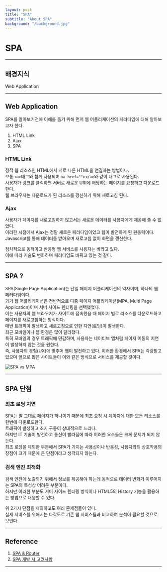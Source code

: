 ```yaml
---
layout: post
title: "SPA"
subtitle: "About SPA"
background: "/background.jpg"
---
```


# SPA

***

## 배경지식  
Web Application

***

## Web Application  
SPA를 알아보기전에 이해를 돕기 위해 먼저 웹 어플리케이션의 페러다임에 대해 알아보고자 한다.  
1. HTML Link  
2. Ajax  
3. SPA

### HTML Link  
정적 웹 리소스인 HTML에서 서로 다른 HTML을 연결하는 방법이다.  
보통 `<a>`태그와 함께 사용되며 `<a href=""></a>`와 같이 태그로 사용된다.  
사용자가 링크를 클릭하면 서버로 새로운 URI에 해당하는 페이지를 요청하고 다운로드한다.  
웹 브라우저는 다운로드가 된 리소스를 갱신하기 위해 새로고침 된다.  

### Ajax  
사용자가 페이지를 새로고침하지 않고서는 새로운 데이터를 사용자에게 제공해 줄 수 없었다.  
이러한 시점에서 Ajax는 정말 새로운 페러다임이었고 웹이 발전하게 된 원동력이다.  
Javascript를 통해 데이터를 받아오며 새로고침 없이 화면을 갱신한다.  

점차적으로 동적이고 반응형 웹 서비스를 사용자는 바라고 있다.  
이에 따라 기술도 변화하며 페러다임도 바뀌고 있는 것 같다.  

***

## SPA ?
SPA(Single Page Application)는 단일 페이지 어플리케이션의 약자이며, 하나의 웹 페러다임이다.  
과거 웹 어플리케이션은 전반적으로 다중 페이지 어플리케이션(MPA, Multi Page Application)이며 서버 사이드 렌더링을 선택했었다.  
이는 사용자의 웹 브라우저가 사이트에 접속했을 때 페이지 별로 리소스를 다운로드하고 페이지를 새로고침하는 방식이다.  
매번 트래픽이 발생하고 새로고침으로 인한 지연(로딩)이 발생한다.  
최근 모바일이나 웹 환경은 많이 달라졌다.  
특히 모바일의 경우 트래픽에 민감하며, 사용자는 네이티브 앱처럼 페이지 이동의 지연이 발생하지 않는 것을 원한다.  
즉, 사용자의 경험(UX)에 맞추어 웹이 발전하고 있다. 
이러한 환경에서 SPA는 각광받고 있으며 앞으로 많은 사이트들이 이와 같은 방식으로 서비스를 제공할 것이다.  

![SPA vs MPA]({{site.url}}/images/2018-11-22-SPA-MPA.png)

***

## SPA 단점  

### 최초 로딩 지연  
SPA는 말 그대로 페이지가 하나이기 때문에 최초 요청 시 페이지에 대한 모든 리소스를 한번에 다운로드한다.  
트래픽이 발생하고 초기 구동이 상대적으로 느리다.  
하지만 IT 기술이 발전하고 통신이 빨라짐에 따라 이러한 요소들은 크게 문제가 되지 않는다.  
최초 로딩을 제외한 부분에서 SPA가 가지는 사용성이나 반응성, 사용자와의 상호작용의 장점이 크기 때문에 큰 단점이라고 생각되지 않는다.  

### 검색 엔진 최적화  
검색 엔진에 노출되기 위해서 정보를 제공해야 하는데 동적으로 데이터 변화가 이루어지는 SPA의 특성상 어려운 부분이다.  
하지만 이러한 부분도 서버 사이드 렌더링 방식이나 HTML5의 History 기능을 활용하는 방법으로 대응할 수 있다.  

위 2가지 단점을 제외하고도 여러 문제점들이 있다.  
실제 서비스를 위해서는 다각도로 기존 웹 서비스들과 비교하여 분석이 필요할 것으로 보인다.  

*** 

## Reference  
1. [SPA & Router](https://poiemaweb.com/js-spa)  
2. [SPA 개발 시 고려사항](https://medium.com/@bbirec/spa-single-page-application-%EA%B0%9C%EB%B0%9C%EC%97%90%EC%84%9C-%EA%B3%A0%EB%A0%A4%ED%95%A0-%EC%82%AC%ED%95%AD-eedcb7cb618f)  

***

